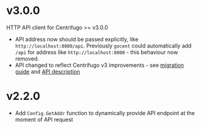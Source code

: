 # v3.0.0

HTTP API client for Centrifugo >= v3.0.0

* API address now should be passed explicitly, like `http://localhost:8000/api`. Previously `gocent` could automatically add `/api` for address like `http://localhost:8000` - this behaviour now removed.
* API changed to reflect Centrifugo v3 improvements - see [migration guide](https://centrifugal.dev/docs/getting-started/migration_v3) and [API description](https://centrifugal.dev/docs/server/server_api)

# v2.2.0

* Add `Config.GetAddr` function to dynamically provide API endpoint at the moment of API request
